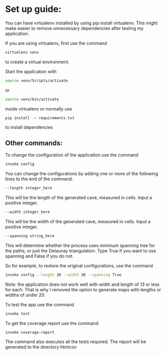 # Set up guide:

You can have virtualenv installed by using pip install virtualenv. This might make easier to remove unnecessary
dependencies after testing my application.

If you are using virtualenv, first use the command 
```bash
virtualenv venv
```
to create a virtual environment.


Start the application with 
```bash
source venv/Scripts/activate
```
or
```bash
source venv/bin/activate
```

inside virtualenv or normally use 
```bash
pip install -r requirements.txt
```
to install dependencies


## Other commands:

To change the configuration of the application use the command
```bash
invoke config 
```
You can change the configurations by adding one or more of the following lines to the end of the command.
```bash
--length integer_here
```
This will be the length of the generated cave, measured in cells. Input a positive integer.


```bash
--width integer_here
```
This will be the width of the generated cave, measured in cells. Input a positive integer.


```bash
--spanning string_here
```
This will determine whether the process uses minimum spanning tree for the paths, or just the Delaunay triangulation. Type True if you want to use spanning and False if you do not.


So for example, to restore the original configurations, use the command

```bash
invoke config --length 30 --width 30 --spanning True
```


Note: the application does not work well with width and length of 13 or less for each. That is why I removed the option to generate maps with lengths or widths of under 20.


To test the app use the command 
```bash
invoke test
```


To get the coverage report use the command
```bash
invoke coverage-report
```
The command also executes all the tests required. The report will be generated to the directory htmlcov 